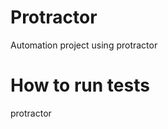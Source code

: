 # Protractor
Automation project using protractor

# How to run tests
protractor <path and spec file>